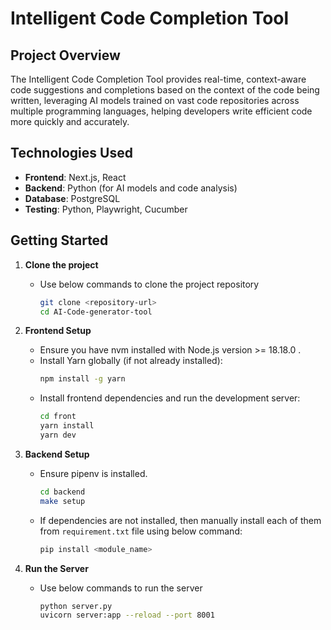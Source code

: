 # Intelligent Code Completion Tool

## Project Overview

The Intelligent Code Completion Tool provides real-time, context-aware code suggestions and completions based on the context of the code being written, leveraging AI models trained on vast code repositories across multiple programming languages, helping developers write efficient code more quickly and accurately.

## Technologies Used

- **Frontend**: Next.js, React
- **Backend**: Python (for AI models and code analysis)
- **Database**: PostgreSQL
- **Testing**: Python, Playwright, Cucumber

## Getting Started

1. **Clone the project**
   - Use below commands to clone the project repository
      ```bash
      git clone <repository-url>
      cd AI-Code-generator-tool
      ```

2. **Frontend Setup**
   - Ensure you have nvm installed with Node.js version >= 18.18.0 .
   - Install Yarn globally (if not already installed):
      ```bash
      npm install -g yarn
      ```
   - Install frontend dependencies and run the development server:
      ```bash
      cd front
      yarn install
      yarn dev
      ```

2. **Backend Setup**
   - Ensure pipenv is installed.
      ```bash
      cd backend
      make setup
      ```

   - If dependencies are not installed, then manually install each of them from `requirement.txt` file using below command:
      ```bash
      pip install <module_name>
      ```

4. **Run the Server**
   - Use below commands to run the server
      ```bash
      python server.py
      uvicorn server:app --reload --port 8001
      ```
